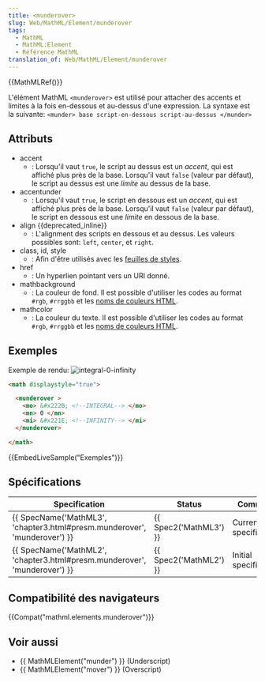 ```yaml
---
title: <munderover>
slug: Web/MathML/Element/munderover
tags:
  - MathML
  - MathML:Element
  - Référence MathML
translation_of: Web/MathML/Element/munderover
---
```

{{MathMLRef()}}

L'élément MathML `<munderover>` est utilisé pour attacher des accents et limites à la fois en-dessous et au-dessus d'une expression.
La syntaxe est la suivante: `<munder> base script-en-dessous script-au-dessus </munder>`

## Attributs

- accent
  - : Lorsqu'il vaut `true`, le script au dessus est un _accent_, qui est affiché plus près de la base.
    Lorsqu'il vaut `false` (valeur par défaut), le script au dessus est une _limite_ au dessus de la base.
- accentunder
  - : Lorsqu'il vaut `true`, le script en dessous est un _accent_, qui est affiché plus près de la base.
    Lorsqu'il vaut `false` (valeur par défaut), le script en dessous est une _limite_ en dessous de la base.
- align {{deprecated_inline}}
  - : L'alignment des scripts en dessous et au dessus. Les valeurs possibles sont: `left`, `center`, et `right`.
- class, id, style
  - : Afin d'être utilisés avec les [feuilles de styles](/fr/docs/CSS).
- href
  - : Un hyperlien pointant vers un URI donné.
- mathbackground
  - : La couleur de fond. Il est possible d'utiliser les codes au format `#rgb`, `#rrggbb` et les [noms de couleurs HTML](/fr/docs/CSS/valeur_de_couleur#Mots-cl.C3.A9s).
- mathcolor
  - : La couleur du texte. Il est possible d'utiliser les codes au format `#rgb`, `#rrggbb` et les [noms de couleurs HTML](/fr/docs/CSS/valeur_de_couleur#Mots-cl.C3.A9s).

## Exemples

Exemple de rendu: ![integral-0-infinity](munderover.png)

```html
<math displaystyle="true">

  <munderover >
    <mo> &#x222B; <!--INTEGRAL--> </mo>
    <mn> 0 </mn>
    <mi> &#x221E; <!--INFINITY--> </mi>
  </munderover>

</math>
```

{{EmbedLiveSample("Exemples")}}

## Spécifications

| Specification                                                                                    | Status                       | Comment               |
| ------------------------------------------------------------------------------------------------ | ---------------------------- | --------------------- |
| {{ SpecName('MathML3', 'chapter3.html#presm.munderover', 'munderover') }} | {{ Spec2('MathML3') }} | Current specification |
| {{ SpecName('MathML2', 'chapter3.html#presm.munderover', 'munderover') }} | {{ Spec2('MathML2') }} | Initial specification |

## Compatibilité des navigateurs

{{Compat("mathml.elements.munderover")}}

## Voir aussi

- {{ MathMLElement("munder") }} (Underscript)
- {{ MathMLElement("mover") }} (Overscript)
